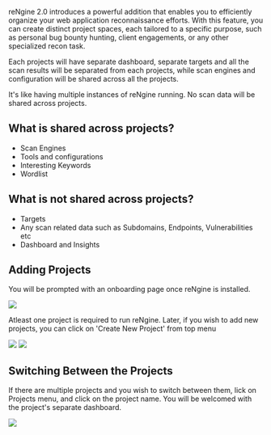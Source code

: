
reNgine 2.0 introduces a powerful addition that enables you to efficiently organize your web application reconnaissance efforts. With this feature, you can create distinct project spaces, each tailored to a specific purpose, such as personal bug bounty hunting, client engagements, or any other specialized recon task.

Each projects will have separate dashboard, separate targets and all the scan results will be separated from each projects, while scan engines and configuration will be shared across all the projects.

It's like having multiple instances of reNgine running. No scan data will be shared across projects.

## What is shared across projects?

- Scan Engines
- Tools and configurations
- Interesting Keywords
- Wordlist

## What is not shared across projects?

- Targets
- Any scan related data such as Subdomains, Endpoints, Vulnerabilities etc
- Dashboard and Insights


## Adding Projects

You will be prompted with an onboarding page once reNgine is installed.

<img src="https://github.com/khulnasoft/rengine/assets/17223002/c006469a-7034-4af9-82b6-dcf34a7912d0">

Atleast one project is required to run reNgine. Later, if you wish to add new projects, you can click on 'Create New Project' from top menu

<img src="https://github.com/khulnasoft/rengine/assets/17223002/dba1a628-88b9-4d2a-85aa-d00bf5316499">

<img src="https://github.com/khulnasoft/rengine/assets/17223002/ebaa35aa-805c-4cf8-bc70-1dc04f19f0b6">


## Switching Between the Projects

If there are multiple projects and you wish to switch between them, lick on Projects menu, and click on the project name. You will be welcomed with the project's separate dashboard.

<img src="https://github.com/khulnasoft/rengine/assets/17223002/2496511c-50e7-48a7-8235-6a384bef9e62">
